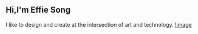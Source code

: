 ## Hi,I'm Effie Song
I like to design and create at the intersection of art and technology.
[!image]()

